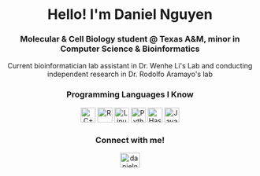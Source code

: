 <h1 align="center">Hello! I'm Daniel Nguyen</h1>
<h3 align="center">Molecular & Cell Biology student @ Texas A&M, minor in Computer Science & Bioinformatics</h3>
<p align="center">Current bioinformatician lab assistant in Dr. Wenhe Li's Lab and conducting independent research in Dr. Rodolfo Aramayo's lab</p>
<h3 align="center">Programming Languages I Know</h3>
<p align="center">
  <a href="https://en.wikipedia.org/wiki/C%2B%2B" target="_blank"><img src="https://img.shields.io/badge/C%2B%2B-00599C?style=flat-square&logo=c%2B%2B&logoColor=white" alt="C++" height="30" /></a>
  <a href="https://www.r-project.org/" target="_blank"><img src="https://img.shields.io/badge/R-276DC3?style=flat-square&logo=r&logoColor=white" alt="R" height="30" /></a>
  <a href="https://en.wikipedia.org/wiki/Linux" target="_blank"><img src="https://img.shields.io/badge/Linux-FCC624?style=flat-square&logo=linux&logoColor=black" alt="Linux" height="30" /></a>
  <a href="https://www.python.org/" target="_blank"><img src="https://img.shields.io/badge/Python-3776AB?style=flat-square&logo=python&logoColor=white" alt="Python" height="30" /></a>
  <a href="https://www.haskell.org/" target="_blank"><img src="https://img.shields.io/badge/Haskell-5D5D5D?style=flat-square&logo=haskell&logoColor=white" alt="Haskell" height="30" /></a>
  <a href="https://www.java.com/" target="_blank"><img src="https://img.shields.io/badge/Java-007396?style=flat-square&logo=java&logoColor=white" alt="Java" height="30" /></a>
</p>
<h3 align="center">Connect with me!</h3>
<p align="center">
  <a href="https://www.linkedin.com/in/danielnguyentamu/" target="blank"><img align="center" src="https://raw.githubusercontent.com/rahuldkjain/github-profile-readme-generator/master/src/images/icons/Social/linked-in-alt.svg" alt="danielnguyentamu" height="30" width="40" /></a>
</p>
